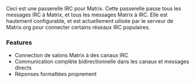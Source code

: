 Ceci est une passerelle IRC pour Matrix. Cette passerelle passe tous les messages IRC à Matrix, et tous les messages Matrix à IRC. Elle est hautement configurable, et est actuellement uilisée par le serveur de Matrix.org pour connecter certains réseaux IRC populaires.

### Features

- Connection de salons Matrix à des canaux IRC
- Communication complète bidirectionnelle dans les canaux et messages directs
- Réponses formattées proprement
